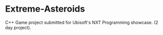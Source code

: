 # Extreme-Asteroids
C++ Game project submitted for Ubisoft's NXT Programming showcase. (2 day project).
